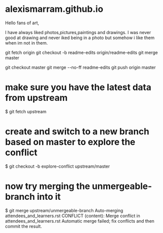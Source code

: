 # alexismarram.github.io

Hello fans of art,

I have always liked photos,pictures,paintings and drawings.
I was never good at drawing and never iked being in a photo but
somehow i like them when im not in them.

git fetch origin
git checkout -b readme-edits origin/readme-edits
git merge master

git checkout master
git merge --no-ff readme-edits
git push origin master

# make sure you have the latest data from upstream
$ git fetch upstream
# create and switch to a new branch based on master to explore the conflict
$ git checkout -b explore-conflict upstream/master
# now try merging the unmergeable-branch into it
$ git merge upstream/unmergeable-branch
Auto-merging attendees_and_learners.rst
CONFLICT (content): Merge conflict in attendees_and_learners.rst
Automatic merge failed; fix conflicts and then commit the result.
